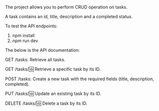 The project allows you to perform CRUD operation on tasks.

A task contains an id, title, description and a completed status.

To test the API endpoints:

1. npm install
2. npm run dev

The below is the API documentation:

GET /tasks: Retrieve all tasks.

GET /tasks/:id: Retrieve a specific task by its ID.

POST /tasks: Create a new task with the required fields (title, description, completed).

PUT /tasks/:id: Update an existing task by its ID.

DELETE /tasks/:id: Delete a task by its ID.